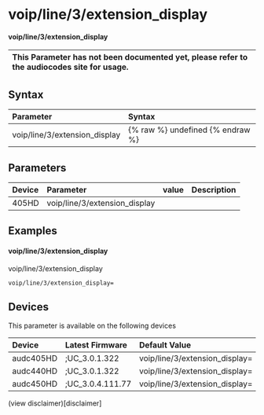 ﻿---
description: voip/line/3/extension_display
search: false
---

# voip/line/3/extension_display

#### voip/line/3/extension_display


| This Parameter has not been documented yet, please refer to the audiocodes site for usage.  |
| :--- |

## Syntax
| Parameter | Syntax |
| :--- | :--- |
|voip/line/3/extension_display | {% raw %} undefined {% endraw %} |

## Parameters
|Device|Parameter|value|Description|
|:---|:---|:---|:---|
| 405HD | voip/line/3/extension_display |  |  |

## Examples
#### voip/line/3/extension_display

voip/line/3/extension_display

```
voip/line/3/extension_display=
```

## Devices
This parameter is available on the following devices

| Device | Latest Firmware | Default Value |
|:---|:---|:---|
| audc405HD | ;UC_3.0.1.322 | voip/line/3/extension_display= 
| audc440HD | ;UC_3.0.1.322 | voip/line/3/extension_display= 
| audc450HD | ;UC_3.0.4.111.77 | voip/line/3/extension_display= 

(view disclaimer)[disclaimer]
